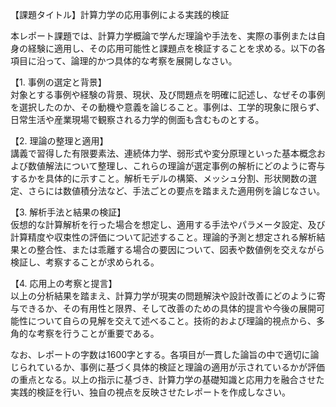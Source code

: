 【課題タイトル】計算力学の応用事例による実践的検証

本レポート課題では、計算力学概論で学んだ理論や手法を、実際の事例または自身の経験に適用し、その応用可能性と課題点を検証することを求める。以下の各項目に沿って、論理的かつ具体的な考察を展開しなさい。

【1. 事例の選定と背景】  
対象とする事例や経験の背景、現状、及び問題点を明確に記述し、なぜその事例を選択したのか、その動機や意義を論じること。事例は、工学的現象に限らず、日常生活や産業現場で観察される力学的側面も含むものとする。

【2. 理論の整理と適用】  
講義で習得した有限要素法、連続体力学、弱形式や変分原理といった基本概念および数値解法について整理し、これらの理論が選定事例の解析にどのように寄与するかを具体的に示すこと。解析モデルの構築、メッシュ分割、形状関数の選定、さらには数値積分法など、手法ごとの要点を踏まえた適用例を論じなさい。

【3. 解析手法と結果の検証】  
仮想的な計算解析を行った場合を想定し、適用する手法やパラメータ設定、及び計算精度や収束性の評価について記述すること。理論的予測と想定される解析結果との整合性、または乖離する場合の要因について、図表や数値例を交えながら検証し、考察することが求められる。

【4. 応用上の考察と提言】  
以上の分析結果を踏まえ、計算力学が現実の問題解決や設計改善にどのように寄与できるか、その有用性と限界、そして改善のための具体的提言や今後の展開可能性について自らの見解を交えて述べること。技術的および理論的視点から、多角的な考察を行うことが重要である。

なお、レポートの字数は1600字とする。各項目が一貫した論旨の中で適切に論じられているか、事例に基づく具体的検証と理論の適用が示されているかが評価の重点となる。以上の指示に基づき、計算力学の基礎知識と応用力を融合させた実践的検証を行い、独自の視点を反映させたレポートを作成しなさい。